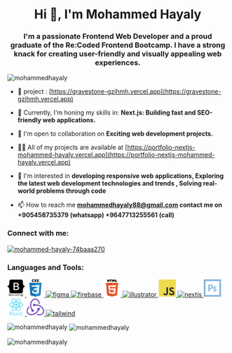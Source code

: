 <h1 align="center">Hi 👋, I'm Mohammed Hayaly</h1>
<h3 align="center">I'm a passionate Frontend Web Developer and a proud graduate of the Re:Coded Frontend Bootcamp. I have a strong knack for creating user-friendly and visually appealing web experiences.</h3>

<p align="left"> <img src="https://komarev.com/ghpvc/?username=mohammedhayaly&label=Profile%20views&color=0e75b6&style=flat" alt="mohammedhayaly" /> </p>

- 🔭 project : [https://gravestone-gzihmh.vercel.app](https://gravestone-gzihmh.vercel.app)

- 🌱 Currently, I'm honing my skills in: **Next.js: Building fast and SEO-friendly web applications.**

- 👯 I'm open to collaboration on **Exciting web development projects.**

- 👨‍💻 All of my projects are available at [https://portfolio-nextjs-mohammed-hayaly.vercel.app](https://portfolio-nextjs-mohammed-hayaly.vercel.app)

- 👀 I'm interested in **developing responsive web applications, Exploring the latest web development technologies and trends , Solving real-world problems through code**

- 📫 How to reach me **mohammedhayaly88@gmail.com contact me on +905458735379 (whatsapp) +9647713255561 (call)**

<h3 align="left">Connect with me:</h3>
<p align="left">
<a href="https://linkedin.com/in/mohammed-hayaly-74baaa270" target="blank"><img align="center" src="https://raw.githubusercontent.com/rahuldkjain/github-profile-readme-generator/master/src/images/icons/Social/linked-in-alt.svg" alt="mohammed-hayaly-74baaa270" height="30" width="40" /></a>
</p>

<h3 align="left">Languages and Tools:</h3>
<p align="left"> <a href="https://getbootstrap.com" target="_blank" rel="noreferrer"> <img src="https://raw.githubusercontent.com/devicons/devicon/master/icons/bootstrap/bootstrap-plain-wordmark.svg" alt="bootstrap" width="40" height="40"/> </a> <a href="https://www.w3schools.com/css/" target="_blank" rel="noreferrer"> <img src="https://raw.githubusercontent.com/devicons/devicon/master/icons/css3/css3-original-wordmark.svg" alt="css3" width="40" height="40"/> </a> <a href="https://www.figma.com/" target="_blank" rel="noreferrer"> <img src="https://www.vectorlogo.zone/logos/figma/figma-icon.svg" alt="figma" width="40" height="40"/> </a> <a href="https://firebase.google.com/" target="_blank" rel="noreferrer"> <img src="https://www.vectorlogo.zone/logos/firebase/firebase-icon.svg" alt="firebase" width="40" height="40"/> </a> <a href="https://www.w3.org/html/" target="_blank" rel="noreferrer"> <img src="https://raw.githubusercontent.com/devicons/devicon/master/icons/html5/html5-original-wordmark.svg" alt="html5" width="40" height="40"/> </a> <a href="https://www.adobe.com/in/products/illustrator.html" target="_blank" rel="noreferrer"> <img src="https://www.vectorlogo.zone/logos/adobe_illustrator/adobe_illustrator-icon.svg" alt="illustrator" width="40" height="40"/> </a> <a href="https://developer.mozilla.org/en-US/docs/Web/JavaScript" target="_blank" rel="noreferrer"> <img src="https://raw.githubusercontent.com/devicons/devicon/master/icons/javascript/javascript-original.svg" alt="javascript" width="40" height="40"/> </a> <a href="https://nextjs.org/" target="_blank" rel="noreferrer"> <img src="https://cdn.worldvectorlogo.com/logos/nextjs-2.svg" alt="nextjs" width="40" height="40"/> </a> <a href="https://www.photoshop.com/en" target="_blank" rel="noreferrer"> <img src="https://raw.githubusercontent.com/devicons/devicon/master/icons/photoshop/photoshop-line.svg" alt="photoshop" width="40" height="40"/> </a> <a href="https://reactjs.org/" target="_blank" rel="noreferrer"> <img src="https://raw.githubusercontent.com/devicons/devicon/master/icons/react/react-original-wordmark.svg" alt="react" width="40" height="40"/> </a> <a href="https://redux.js.org" target="_blank" rel="noreferrer"> <img src="https://raw.githubusercontent.com/devicons/devicon/master/icons/redux/redux-original.svg" alt="redux" width="40" height="40"/> </a> <a href="https://tailwindcss.com/" target="_blank" rel="noreferrer"> <img src="https://www.vectorlogo.zone/logos/tailwindcss/tailwindcss-icon.svg" alt="tailwind" width="40" height="40"/> </a> </p>

<p><img align="left" src="https://github-readme-stats.vercel.app/api/top-langs?username=mohammedhayaly&show_icons=true&locale=en&layout=compact" alt="mohammedhayaly" /></p>

<p>&nbsp;<img align="center" src="https://github-readme-stats.vercel.app/api?username=mohammedhayaly&show_icons=true&locale=en" alt="mohammedhayaly" /></p>

<p><img align="center" src="https://github-readme-streak-stats.herokuapp.com/?user=mohammedhayaly&" alt="mohammedhayaly" /></p>
